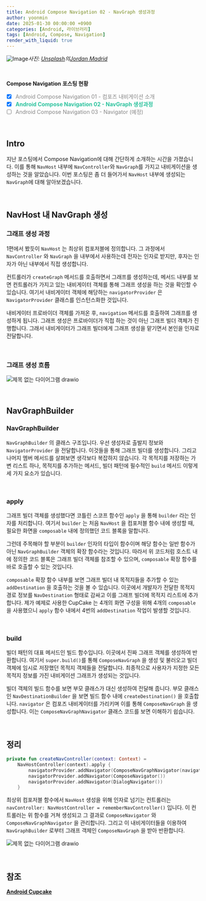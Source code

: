 ```yaml
---
title: Android Compose Navigation 02 - NavGraph 생성과정 
author: yoonmin
date: 2025-01-30 00:00:00 +0900
categories: [Android, 라이브러리]
tags: [Android, Compose, Navigation]
render_with_liquid: true
---
```


![Image](https://github.com/user-attachments/assets/52478b00-7706-415a-a732-9f4a696d2d48)_사진: [Unsplash](https://unsplash.com/ko/사진/둥근-흰색-나침반-iDzKdNI7Qgc?utm_content=creditCopyText&utm_medium=referral&utm_source=unsplash)의[Jordan Madrid](https://unsplash.com/ko/@jordanmadrid?utm_content=creditCopyText&utm_medium=referral&utm_source=unsplash)_

​		

**Compose Navigation 포스팅 현황**

+ [x] <span style="color: #898989">Android Compose Navigation 01 - 컴포즈 내비게이션 소개</span>
+ [x] <span style="color: #2dc39e">**Android Compose Navigation 02 - NavGraph 생성과정**</span>
+ [ ] <span style="color: #898989">Android Compose Navigation 03 - Navigator (예정)</span>

​		

## Intro

지난 포스팅에서 Compose Navigation에 대해 간단하게 소개하는 시간을 가졌습니다. 이를 통해 `NavHost` 내부에 `NavController`와 `NavGraph`를 가지고 내비게이션을 생성하는 것을 알았습니다. 이번 포스팅은 좀 더 들어가서 `NavHost` 내부에 생성되는 `NavGraph`에 대해 알아보겠습니다.

​		

## NavHost 내 NavGraph 생성

### 그래프 생성 과정

<script src="https://gist.github.com/Yoon-Min/ad976f50fcf53a113d975573b37919cc.js"></script>

1편에서 봤듯이 `NavHost` 는 최상위 컴포저블에 정의합니다. 그 과정에서 `NavController` 와 `NavGraph` 을 내부에서 사용하는데 전자는 인자로 받지만, 후자는 인자가 아닌 내부에서 직접 생성합니다.

<script src="https://gist.github.com/Yoon-Min/ae6e72b8b12ba433183abf33a66b451d.js"></script>

컨트롤러가 `createGraph` 메서드를 호출하면서 그래프를 생성하는데, 메서드 내부를 보면 컨트롤러가 가지고 있는 내비게이터 객체를 통해 그래프 생성을 하는 것을 확인할 수 있습니다. 여기서 내비게이터 객체에 해당하는 `navigatorProvider` 은 `NavigatorProvider` 클래스를 인스턴스화한 것입니다.

<script src="https://gist.github.com/Yoon-Min/d684c2d694c8c4fb6c04703b2fab0818.js"></script>

내비게이터 프로바이더 객체를 가져온 후,  `navigation` 메서드를 호출하여 그래프를 생성하게 됩니다. 그래프 생성은 프로바이더가 직접 하는 것이 아닌 그래프 빌더 객체가 진행합니다. 그래서 내비게이터가 그래프 빌더에게 그래프 생성을 맡기면서 본인을 인자로 전달합니다.

​		

### 그래프 생성 흐름

![제목 없는 다이어그램 drawio](https://gist.github.com/user-attachments/assets/dcf65f53-46c4-497e-8112-f6ae10b61fa1)

​		

## NavGraphBuilder

### NavGraphBuilder

<script src="https://gist.github.com/Yoon-Min/3a7cb08b459e36aa700b833870139633.js"></script>

`NavGraphBuilder` 의 클래스 구조입니다. 우선 생성자로 출발지 정보와 `NavigatorProvider` 을 전달합니다. 이것들을 통해 그래프 빌더를 생성합니다. 그리고 나머지 멤버 메서드를 살펴보면 생각보다 복잡하지 않습니다. 각 목적지를 저장하는 가변 리스트 하나, 목적지를 추가하는 메서드, 빌더 패턴에 필수적인 `build` 메서드 이렇게 세 가지 요소가 있습니다.

​		

### apply

<script src="https://gist.github.com/Yoon-Min/d684c2d694c8c4fb6c04703b2fab0818.js"></script>

그래프 빌더 객체를 생성했다면 코틀린 스코프 함수인 `apply` 을 통해 `builder` 라는 인자를 처리합니다. 여기서 `builder` 는 처음 `NavHost` 을 컴포저블 함수 내에 생성할 때, 필요한 화면을 `composable` 내에 정의했던 코드 블록을 말합니다. 

<script src="https://gist.github.com/Yoon-Min/2fd995db0c495dafee855b2d416bd379.js"></script>

그런데 주목해야 할 부분이 `builder` 인자의 타입이 함수이며 해당 함수는 일반 함수가 아닌 `NavGraphBuilder` 객체의 확장 함수라는 것입니다. 따라서 위 코드처럼 호스트 내에 정의한 코드 블록은 그래프 빌더 객체를 참조할 수 있으며, `composable` 확장 함수를 바로 호출할 수 있는 것입니다.

<script src="https://gist.github.com/Yoon-Min/56ad69e687c06a26fc78f9cdefd81735.js"></script>

`composable` 확장 함수 내부를 보면 그래프 빌더 내 목적지들을 추가할 수 있는 `addDestination` 을 호출하는 것을 볼 수 있습니다. 이곳에서 개발자가 전달한 목적지 경로 정보를 `NavDestination` 형태로 감싸고 이를 그래프 빌더에 목적지 리스트에 추가합니다. 제가 예제로 사용한 CupCake 는 4개의 화면 구성을 위해 4개의 `composable`을 사용했으니 `apply` 함수 내에서 4번의 `addDestination` 작업이 발생할 것입니다.

​		

### build

<script src="https://gist.github.com/Yoon-Min/4748bda565b73ee547e0ac13f60ee28a.js"></script>

빌더 패턴의 대표 메서드인 빌드 함수입니다. 이곳에서 진짜 그래프 객체를 생성하여 반환합니다. 여기서 `super.build()`를 통해 `ComposeNavGraph` 을 생성 및 불러오고 빌더 객체에 임시로 저장했던 목적지 객체들을 전달합니다. 최종적으로 사용자가 지정한 모든 목적지 정보를 가진 내비게이션 그래프가 생성되는 것입니다.

<script src="https://gist.github.com/Yoon-Min/a36c19bf4b81756a6ded63356d5bdddb.js"></script>

빌더 객체의 빌드 함수를 보면 부모 클래스가 대신 생성하여 전달해 줍니다. 부모 클래스인 `NavDestinationBuilder` 을 보면 빌드 함수 내에 `createDestination()` 을 호출합니다. `navigator` 은 컴포즈 내비게이터를 가리키며 이를 통해 `ComposeNavGraph` 을 생성합니다. 이는 `ComposeNavGraphNavigator` 클래스 코드를 보면 이해하기 쉽습니다.

<script src="https://gist.github.com/Yoon-Min/00b10811a98d627321b1ce6124419ce8.js"></script>

​		

## 정리

```kotlin
private fun createNavController(context: Context) =
    NavHostController(context).apply {
        navigatorProvider.addNavigator(ComposeNavGraphNavigator(navigatorProvider))
        navigatorProvider.addNavigator(ComposeNavigator())
        navigatorProvider.addNavigator(DialogNavigator())
    }
```

최상위 컴포저블 함수에서 `NavHost` 생성을 위해 인자로 넘기는 컨트롤러는 `navController: NavHostController = rememberNavController()` 입니다. 이 컨트롤러는 위 함수를 거쳐 생성되고 그 결과로  `ComposeNavigator` 와`ComposeNavGraphNavigator` 을 관리합니다. 그리고 이 내비게이터들을 이용하여 `NavGraphBuilder` 로부터 그래프 객체인 `ComposeNavGraph` 을 받아 반환합니다. 

![제목 없는 다이어그램 drawio](https://gist.github.com/user-attachments/assets/fbb26c1d-ce8d-4461-8d88-162dbb4372ff)

​		

## 참조

[**Android Cupcake**](https://developer.android.com/codelabs/basic-android-kotlin-compose-navigation?hl=ko&continue=https%3A%2F%2Fdeveloper.android.com%2Fcourses%2Fpathways%2Fandroid-basics-compose-unit-4-pathway-2%3Fhl%3Dko%23codelab-https%3A%2F%2Fdeveloper.android.com%2Fcodelabs%2Fbasic-android-kotlin-compose-navigation#0)
